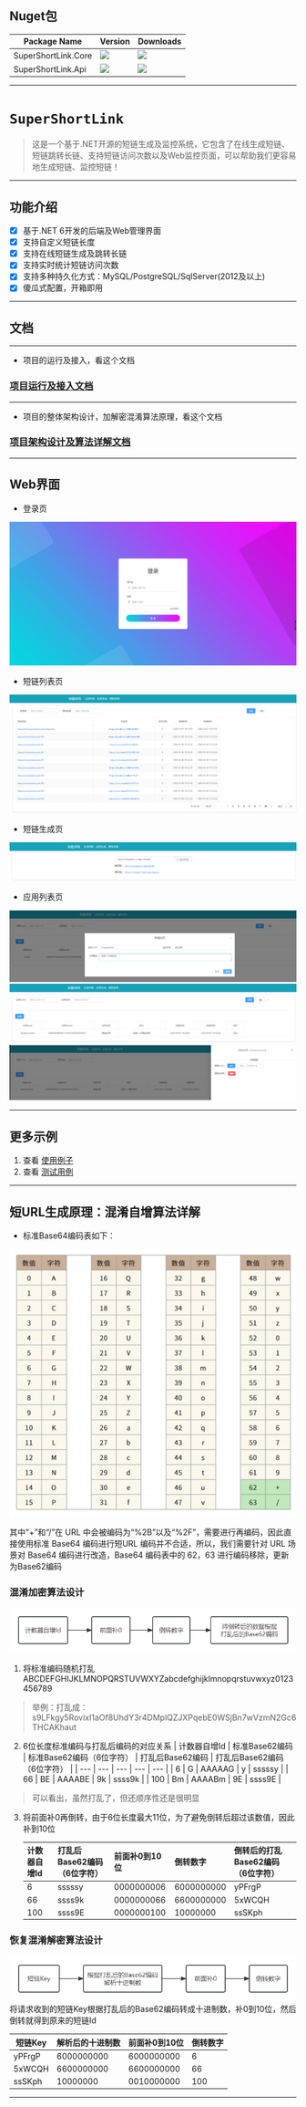 
## Nuget包

| Package Name |  Version | Downloads
|--------------|  ------- | ----
| SuperShortLink.Core | ![](https://img.shields.io/badge/nuget-v1.2.1-blue) | ![](https://img.shields.io/badge/downloads-xM-brightgreen)|
| SuperShortLink.Api | ![](https://img.shields.io/badge/nuget-v1.2.1-blue) | ![](https://img.shields.io/badge/downloads-xM-brightgreen)|

---------

# `SuperShortLink`
> 这是一个基于.NET开源的短链生成及监控系统，它包含了在线生成短链、短链跳转长链、支持短链访问次数以及Web监控页面，可以帮助我们更容易地生成短链、监控短链！

-------

## 功能介绍
- [x] 基于.NET 6开发的后端及Web管理界面
- [x] 支持自定义短链长度
- [x] 支持在线短链生成及跳转长链
- [x] 支持实时统计短链访问次数
- [x] 支持多种持久化方式：MySQL/PostgreSQL/SqlServer(2012及以上)
- [x] 傻瓜式配置，开箱即用

------
## 文档
---------

- 项目的运行及接入，看这个文档
### [项目运行及接入文档](https://chenyuefeng.blog.csdn.net/article/details/130222045)

---------

- 项目的整体架构设计，加解密混淆算法原理，看这个文档
### [项目架构设计及算法详解文档](https://chenyuefeng.blog.csdn.net/article/details/130194794)

----------

## Web界面
- 登录页

![](media/web-login.png?raw=true)
- 短链列表页

![](media/web-list.png?raw=true)
- 短链生成页

![](media/web-generate.png?raw=true)
- 应用列表页

![](media/web-application-create.png?raw=true)
![](media/web-application-list.png?raw=true)
![](media/web-application-dashboard.png?raw=true)

-----------

## 更多示例

1. 查看 [使用例子](https://github.com/Bryan-Cyf/SuperShortLink/tree/master/src)
2. 查看 [测试用例](https://github.com/Bryan-Cyf/SuperShortLink/tree/master/test)

----------
## 短URL生成原理：混淆自增算法详解

- 标准Base64编码表如下：

![](media/content-base64.png?raw=true)


其中“+”和“/”在 URL 中会被编码为“%2B”以及“%2F”，需要进行再编码，因此直接使用标准 Base64 编码进行短URL 编码并不合适，所以，我们需要针对 URL 场景对 Base64 编码进行改造，Base64 编码表中的 62，63 进行编码移除，更新为Base62编码

### 混淆加密算法设计

![](media/content-encryption.png?raw=true)

1. 将标准编码随机打乱 ABCDEFGHIJKLMNOPQRSTUVWXYZabcdefghijklmnopqrstuvwxyz0123456789

> 举例：打乱成：s9LFkgy5RovixI1aOf8UhdY3r4DMplQZJXPqebE0WSjBn7wVzmN2Gc6THCAKhaut

2. 6位长度标准编码与打乱后编码的对应关系
   | 计数器自增Id | 标准Base62编码 | 标准Base62编码（6位字符） | 打乱后Base62编码 | 打乱后Base62编码（6位字符） |
   | --- | --- | --- | --- | --- |
   | 6 | G | AAAAAG | y | sssssy |
   | 66 | BE | AAAABE | 9k | ssss9k |
   | 100 | Bm | AAAABm | 9E | ssss9E |

> 可以看出，虽然打乱了，但还顺序性还是很明显

3. 将前面补0再倒转，由于6位长度最大11位，为了避免倒转后超过该数值，因此补到10位

   | 计数器自增Id | 打乱后Base62编码（6位字符） | 前面补0到10位 | 倒转数字 | 倒转后的打乱Base62编码（6位字符） |
   | --- | --- | --- | --- | --- |
   | 6 | sssssy | 0000000006 | 6000000000 | yPFrgP |
   | 66 | ssss9k | 0000000066 | 6600000000 | 5xWCQH |
   | 100 | ssss9E | 0000000100 | 10000000 | ssSKph |

### 恢复混淆解密算法设计

![](media/content-decryption.png?raw=true)
将请求收到的短链Key根据打乱后的Base62编码转成十进制数，补0到10位，然后倒转就得到原来的短链Id

| 短链Key | 解析后的十进制数 | 前面补0到10位 | 倒转数字 |
| ------- | ---------------- | ------------- | -------- |
| yPFrgP  | 6000000000       | 6000000000    | 6        |
| 5xWCQH  | 6600000000       | 6600000000    | 66       |
| ssSKph  | 10000000         | 0010000000    | 100      |


---------
